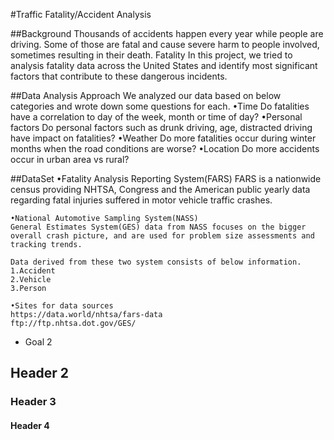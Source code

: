 #Traffic Fatality/Accident Analysis

##Background
    Thousands of accidents happen every year while people are driving. Some of those are fatal and cause severe harm to people involved, sometimes resulting in their death. Fatality In this project, we tried to analysis fatality data across the United States and identify most significant factors that contribute to these dangerous incidents.

##Data Analysis Approach
	We analyzed our data based on below categories and wrote down some questions for each. 
	•Time
	Do fatalities have a correlation to day of the week, month or time of day?
	•Personal factors
	Do personal factors such as drunk driving, age, distracted driving have impact on fatalities? 
	•Weather
	Do more fatalities occur during winter months when the road conditions are worse?
	•Location
	Do more accidents occur in urban area vs rural?

##DataSet
	•Fatality Analysis Reporting System(FARS)
	FARS is a nationwide census providing NHTSA, Congress and the American public yearly data regarding fatal injuries suffered in motor vehicle traffic crashes.
	
	•National Automotive Sampling System(NASS)
	General Estimates System(GES) data from NASS focuses on the bigger overall crash picture, and are used for problem size assessments and tracking trends.

	Data derived from these two system consists of below information.
	1.Accident
	2.Vehicle
	3.Person

	•Sites for data sources
	https://data.world/nhtsa/fars-data
	ftp://ftp.nhtsa.dot.gov/GES/



- Goal 2

## Header 2

### Header 3

#### Header 4




